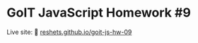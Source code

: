 # GoIT JavaScript Homework #9

Live site: 🔗 [reshets.github.io/goit-js-hw-09](https://reshets.github.io/goit-js-hw-09/)
